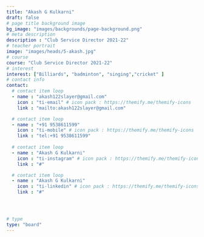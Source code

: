 ```yaml
---
title: "Akash G Kulkarni"
draft: false
# page title background image
bg_image: "images/backgrounds/page-background.png"
# meta description
description : "Club Service Director 2021-22"
# teacher portrait
image: "images/heads/5-akash.jpg"
# course
course: "Club Service Director 2021-22"
# interest
interest: ["Billiards", "badminton", "singing","cricket" ]
# contact info
contact:
  # contact item loop
  - name : "akash122slayer@gmail.com"
    icon : "ti-email" # icon pack : https://themify.me/themify-icons
    link : "mailto:akash122slayer@gmail.com"

  # contact item loop
  - name : "+91 9538611599"
    icon : "ti-mobile" # icon pack : https://themify.me/themify-icons
    link : "tel:+91 9538611599"
  
  # contact item loop
  - name : "Akash G Kulkarni"
    icon : "ti-instagram" # icon pack : https://themify.me/themify-icons
    link : "#"

  # contact item loop
  - name : "Akash G Kulkarni"
    icon : "ti-linkedin" # icon pack : https://themify.me/themify-icons
    link : "#"




# type
type: "board"
---
```

